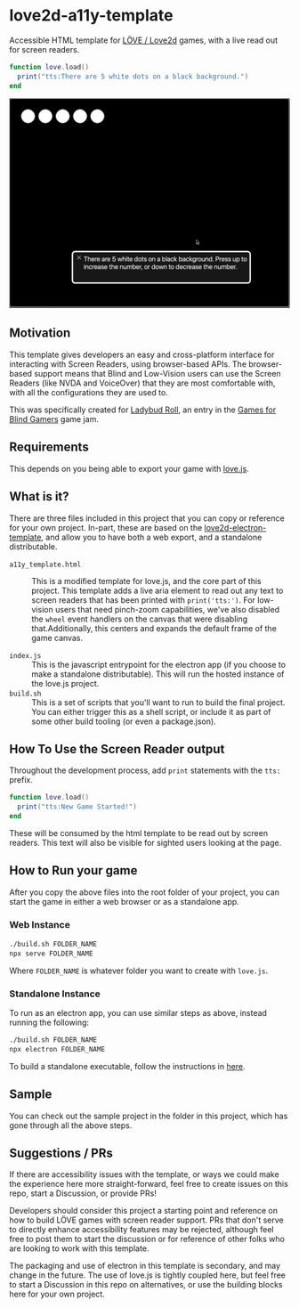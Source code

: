 # love2d-a11y-template

Accessible HTML template for [LÖVE / Love2d](https://love2d.org/) games, with a live read out for screen readers.

```lua
function love.load()
  print("tts:There are 5 white dots on a black background.")
end
```

<img width="1029" alt="image" alt="Screenshot, there are 5 white dots on a black background, there is a VoiceOver preview with the following text: 'There are 5 white dots on a black background. Press up to increase the number or down to decrease the number'" src="./sample.png" />

## Motivation

This template gives developers an easy and cross-platform interface for interacting with Screen Readers, using browser-based APIs. The browser-based support means that Blind and Low-Vision users can use the Screen Readers (like NVDA and VoiceOver) that they are most comfortable with, with all the configurations they are used to.

This was specifically created for [Ladybud Roll](https://jrjurman.itch.io/ladybud-roll), an entry in the [Games for Blind Gamers](https://itch.io/jam/games-for-blind-gamers-4) game jam.

## Requirements

This depends on you being able to export your game with [love.js](https://github.com/2dengine/love.js).

## What is it?

There are three files included in this project that you can copy or reference for your own project. In-part, these are based on the [love2d-electron-template](https://github.com/JRJurman/love2d-electron-template), and allow you to have both a web export, and a standalone distributable.

<dl>

<dt><code>a11y_template.html</code></dt>
<dd>

This is a modified template for love.js, and the core part of this project. This template adds a live aria element to read out any text to screen readers that has been printed with `print('tts:')`. For low-vision users that need pinch-zoom capabilities, we've also disabled the `wheel` event handlers on the canvas that were disabling that.Additionally, this centers and expands the default frame of the game canvas.

</dd>

<dt><code>index.js</code></dt>
<dd>This is the javascript entrypoint for the electron app (if you choose to make a standalone distributable). This will run the hosted instance of the love.js project.</dd>

<dt><code>build.sh</code></dt>
<dd>This is a set of scripts that you'll want to run to build the final project. You can either trigger this as a shell script, or include it as part of some other build tooling (or even a package.json).</dd>

</dl>

## How To Use the Screen Reader output

Throughout the development process, add `print` statements with the `tts:` prefix.

```lua
function love.load()
  print("tts:New Game Started!")
end
```

These will be consumed by the html template to be read out by screen readers. This text will also be visible for sighted users looking at the page.


## How to Run your game

After you copy the above files into the root folder of your project, you can start the game in either a web browser or as a standalone app.

### Web Instance

```sh
./build.sh FOLDER_NAME
npx serve FOLDER_NAME
```

Where `FOLDER_NAME` is whatever folder you want to create with `love.js`.

### Standalone Instance

To run as an electron app, you can use similar steps as above, instead running the following:

```sh
./build.sh FOLDER_NAME
npx electron FOLDER_NAME
```

To build a standalone executable, follow the instructions in [here](https://github.com/JRJurman/love2d-electron-template?tab=readme-ov-file#packaging-your-project).

## Sample

You can check out the sample project in the folder in this project, which has gone through all the above steps.

## Suggestions / PRs

If there are accessibility issues with the template, or ways we could make the experience here more straight-forward, feel free to create issues on this repo, start a Discussion, or provide PRs!

Developers should consider this project a starting point and reference on how to build LÖVE games with screen reader support. PRs that don't serve to directly enhance accessibility features may be rejected, although feel free to post them to start the discussion or for reference of other folks who are looking to work with this template.

The packaging and use of electron in this template is secondary, and may change in the future. The use of love.js is tightly coupled here, but feel free to start a Discussion in this repo on alternatives, or use the building blocks here for your own project.
